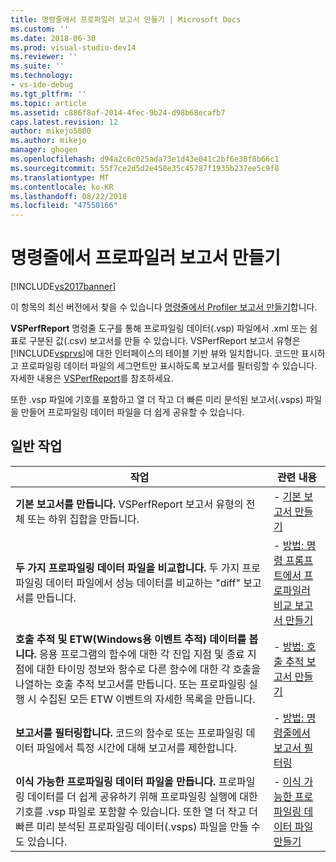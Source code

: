 ```yaml
---
title: 명령줄에서 프로파일러 보고서 만들기 | Microsoft Docs
ms.custom: ''
ms.date: 2018-06-30
ms.prod: visual-studio-dev14
ms.reviewer: ''
ms.suite: ''
ms.technology:
- vs-ide-debug
ms.tgt_pltfrm: ''
ms.topic: article
ms.assetid: c886f8af-2014-4fec-9b24-d98b68ecafb7
caps.latest.revision: 12
author: mikejo5000
ms.author: mikejo
manager: ghogen
ms.openlocfilehash: d94a2c6c025ada73e1d43e041c2bf6e30f8b66c1
ms.sourcegitcommit: 55f7ce2d5d2e458e35c45787f1935b237ee5c9f8
ms.translationtype: MT
ms.contentlocale: ko-KR
ms.lasthandoff: 08/22/2018
ms.locfileid: "47550166"
---
```

# <a name="creating-profiler-reports-from-the-command-line"></a>명령줄에서 프로파일러 보고서 만들기
[!INCLUDE[vs2017banner](../includes/vs2017banner.md)]

이 항목의 최신 버전에서 찾을 수 있습니다 [명령줄에서 Profiler 보고서 만들기](https://docs.microsoft.com/visualstudio/profiling/creating-profiler-reports-from-the-command-line)합니다.  
  
**VSPerfReport** 명령줄 도구를 통해 프로파일링 데이터(.vsp) 파일에서 .xml 또는 쉼표로 구분된 값(.csv) 보고서를 만들 수 있습니다. VSPerfReport 보고서 유형은 [!INCLUDE[vsprvs](../includes/vsprvs-md.md)]에 대한 인터페이스의 테이블 기반 뷰와 일치합니다. 코드만 표시하고 프로파일링 데이터 파일의 세그먼트만 표시하도록 보고서를 필터링할 수 있습니다. 자세한 내용은 [VSPerfReport](../profiling/vsperfreport.md)를 참조하세요.  
  
 또한 .vsp 파일에 기호를 포함하고 열 더 작고 더 빠른 미리 분석된 보고서(.vsps) 파일을 만들어 프로파일링 데이터 파일을 더 쉽게 공유할 수 있습니다.  
  
## <a name="common-tasks"></a>일반 작업  
  
|작업|관련 내용|  
|----------|---------------------|  
|**기본 보고서를 만듭니다.** VSPerfReport 보고서 유형의 전체 또는 하위 집합을 만듭니다.|-   [기본 보고서 만들기](../profiling/creating-basic-profiling-reports-from-the-command-line.md)|  
|**두 가지 프로파일링 데이터 파일을 비교합니다.** 두 가지 프로파일링 데이터 파일에서 성능 데이터를 비교하는 "diff" 보고서를 만듭니다.|-   [방법: 명령 프롬프트에서 프로파일러 비교 보고서 만들기](../profiling/how-to-create-a-profiler-comparison-report-from-a-command-prompt.md)|  
|**호출 추적 및 ETW(Windows용 이벤트 추적) 데이터를 봅니다.** 응용 프로그램의 함수에 대한 각 진입 지점 및 종료 지점에 대한 타이밍 정보와 함수로 다른 함수에 대한 각 호출을 나열하는 호출 추적 보고서를 만듭니다. 또는 프로파일링 실행 시 수집된 모든 ETW 이벤트의 자세한 목록을 만듭니다.|-   [방법: 호출 추적 보고서 만들기](../profiling/how-to-create-a-profiling-tools-call-trace-report.md)|  
|**보고서를 필터링합니다.** 코드의 함수로 또는 프로파일링 데이터 파일에서 특정 시간에 대해 보고서를 제한합니다.|-   [방법: 명령줄에서 보고서 필터링](../profiling/how-to-filter-reports-from-the-command-line.md)|  
|**이식 가능한 프로파일링 데이터 파일을 만듭니다.** 프로파일링 데이터를 더 쉽게 공유하기 위해 프로파일링 실행에 대한 기호를 .vsp 파일로 포함할 수 있습니다. 또한 열 더 작고 더 빠른 미리 분석된 프로파일링 데이터(.vsps) 파일을 만들 수도 있습니다.|-   [이식 가능한 프로파일링 데이터 파일 만들기](../profiling/creating-portable-profiling-data-files-from-the-command-line.md)|



